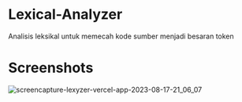 # Lexical-Analyzer
Analisis leksikal untuk memecah kode sumber menjadi besaran token

# Screenshots
![screencapture-lexyzer-vercel-app-2023-08-17-21_06_07](https://github.com/IsranLie/Lexical-Analyzer/assets/95160822/7bd5158a-0c35-4438-b1e9-f4d55036bc76)

